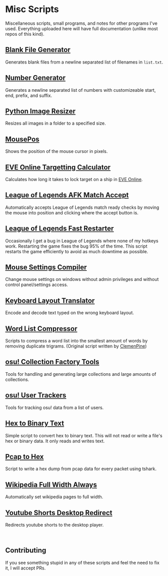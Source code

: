 # Misc Scripts

Miscellaneous scripts, small programs, and notes for other programs I've used. Everything uploaded here will have full documentation (unlike most repos of this kind).

## [Blank File Generator](https://github.com/Kuuuube/Misc_Scripts/tree/main/scripts_and_programs/blank_file_generator/)

Generates blank files from a newline separated list of filenames in `list.txt`. 

## [Number Generator](https://github.com/Kuuuube/Misc_Scripts/tree/main/scripts_and_programs/number_generator/)

Generates a newline separated list of numbers with customizeable start, end, prefix, and suffix.

## [Python Image Resizer](https://github.com/Kuuuube/Misc_Scripts/tree/main/scripts_and_programs/python_image_resizer/)

Resizes all images in a folder to a specified size.

## [MousePos](https://github.com/Kuuuube/Misc_Scripts/tree/main/scripts_and_programs/mousepos)

Shows the position of the mouse cursor in pixels.

## [EVE Online Targetting Calculator](https://github.com/Kuuuube/Misc_Scripts/tree/main/scripts_and_programs/eve_online_targetting_calculator)

Calculates how long it takes to lock target on a ship in [EVE Online](https://www.eveonline.com/).

## [League of Legends AFK Match Accept](https://github.com/Kuuuube/Misc_Scripts/tree/main/scripts_and_programs/league_of_legends_afk_match_accept)

Automatically accepts League of Legends match ready checks by moving the mouse into position and clicking where the accept button is.

## [League of Legends Fast Restarter](https://github.com/Kuuuube/Misc_Scripts/tree/main/scripts_and_programs/league_of_legends_fast_restarter)

Occasionally I get a bug in League of Legends where none of my hotkeys work. Restarting the game fixes the bug 95% of the time. This script restarts the game efficiently to avoid as much downtime as possible.

## [Mouse Settings Compiler](https://github.com/Kuuuube/Misc_Scripts/tree/main/scripts_and_programs/mouse_settings_compiler)

Change mouse settings on windows without admin privileges and without control panel/settings access.

## [Keyboard Layout Translator](https://github.com/Kuuuube/Misc_Scripts/tree/main/scripts_and_programs/keyboard_layout_translator)

Encode and decode text typed on the wrong keyboard layout.

## [Word List Compressor](https://github.com/Kuuuube/Misc_Scripts/tree/main/scripts_and_programs/word_list_compressor)

Scripts to compress a word list into the smallest amount of words by removing duplicate trigrams. (Original script written by [ClemenPine](https://github.com/ClemenPine/word-compressor))

## [osu! Collection Factory Tools](https://github.com/Kuuuube/Misc_Scripts/tree/main/scripts_and_programs/osu_collection_factory_tools)

Tools for handling and generating large collections and large amounts of collections.

## [osu! User Trackers](https://github.com/Kuuuube/Misc_Scripts/tree/main/scripts_and_programs/osu_user_trackers)

Tools for tracking osu! data from a list of users.

## [Hex to Binary Text](https://github.com/Kuuuube/Misc_Scripts/tree/main/scripts_and_programs/hex_to_binary_text)

Simple script to convert hex to binary text. This will not read or write a file's hex or binary data. It only reads and writes text.

## [Pcap to Hex](https://github.com/Kuuuube/Misc_Scripts/tree/main/scripts_and_programs/pcap_to_hex)

Script to write a hex dump from pcap data for every packet using tshark.

## [Wikipedia Full Width Always](https://github.com/Kuuuube/Misc_Scripts/tree/main/scripts_and_programs/wikipedia_full_width_always)

Automatically set wikipedia pages to full width.

## [Youtube Shorts Desktop Redirect](https://github.com/Kuuuube/Misc_Scripts/tree/main/scripts_and_programs/youtube_shorts_desktop_redirect)

Redirects youtube shorts to the desktop player.

<br>

## Contributing

If you see something stupid in any of these scripts and feel the need to fix it, I will accept PRs.